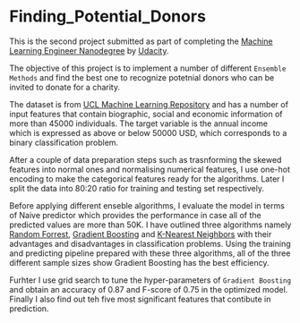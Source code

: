 # Finding_Potential_Donors

This is the second project submitted as part of completing the [Machine Learning Engineer Nanodegree](https://www.udacity.com/course/machine-learning-engineer-nanodegree--nd009t) by [Udacity](https://www.udacity.com/). 

The objective of this project is to implement a number of different `Ensemble Methods` and find the best one to recognize potetnial donors who can be invited to donate for a charity.

The dataset is from [UCL Machine Learning Repository](https://archive.ics.uci.edu/ml/datasets/Census+Income) and has a number of input features that contain biographic, social and economic information of more than 45000 individuals. The target variable is the annual income which is expressed as above or below 50000 USD, which corresponds to a binary classification problem.

After a couple of data preparation steps such as trasnforming the skewed features into normal ones and normalising numerical features, I use one-hot encoding to make the categorical features ready for the algorithms. Later I split the data into 80:20 ratio for training and testing set respectively.

Before applying different enseble algorithms, I evaluate the model in terms of Naive predictor which provides the performance in case all of the predicted values are more than 50K. I have outlined three algorithms namely [Random Forrest](https://scikit-learn.org/stable/modules/generated/sklearn.ensemble.RandomForestClassifier.html), [Gradient Boosting](https://scikit-learn.org/stable/modules/generated/sklearn.ensemble.GradientBoostingClassifier.html) and [K-Nearest Neighbors](https://scikit-learn.org/stable/modules/generated/sklearn.neighbors.KNeighborsClassifier.html) with their advantages and disadvantages in classification problems. Using the training and predicting pipeline prepared with these three algorithms, all of the three different sample sizes show Gradient Boosting has the best efficiency.

Furhter I use grid search to tune the hyper-parameters of `Gradient Boosting` and obtain an accuracy of 0.87 and F-score of 0.75 in the optimized model. Finally I also find out teh five most significant features that contibute in prediction.
